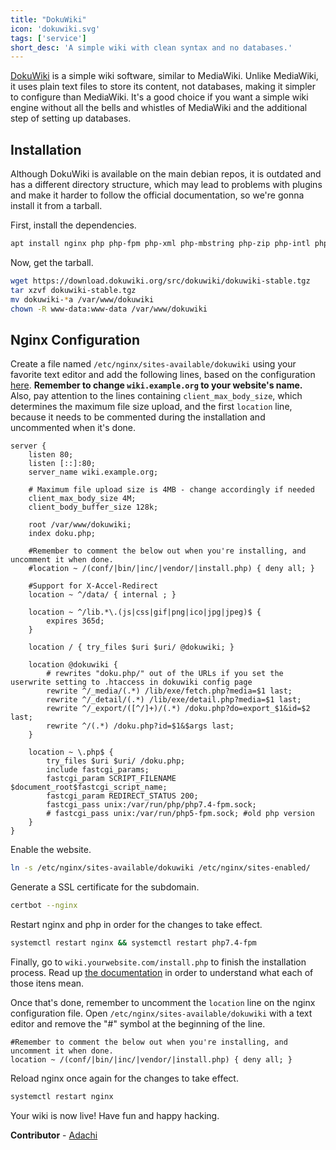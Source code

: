 ```yaml
---
title: "DokuWiki"
icon: 'dokuwiki.svg'
tags: ['service']
short_desc: 'A simple wiki with clean syntax and no databases.'
---
```


[DokuWiki](https://www.dokuwiki.org) is a simple wiki software, similar to MediaWiki. Unlike MediaWiki, it uses plain text files to store its content, not databases, making it simpler to configure than MediaWiki. It's a good choice if you want a simple wiki engine without all the bells and whistles of MediaWiki and the additional step of setting up databases.

## Installation

Although DokuWiki is available on the main debian repos, it is outdated and has a different directory structure, which may lead to problems with plugins and make it harder to follow the official documentation, so we're gonna install it from a tarball.

First, install the dependencies.

```sh
apt install nginx php php-fpm php-xml php-mbstring php-zip php-intl php-gd 
```

Now, get the tarball.

```sh
wget https://download.dokuwiki.org/src/dokuwiki/dokuwiki-stable.tgz
tar xzvf dokuwiki-stable.tgz
mv dokuwiki-*a /var/www/dokuwiki
chown -R www-data:www-data /var/www/dokuwiki
```

## Nginx Configuration

Create a file named `/etc/nginx/sites-available/dokuwiki` using your favorite text editor and add the following lines, based on the configuration [here](https://www.dokuwiki.org/install:nginx). **Remember to change `wiki.example.org` to your website's name.** Also, pay attention to the lines containing `client_max_body_size`, which determines the maximum file size upload, and the first `location` line, because it needs to be commented during the installation and uncommented when it's done.

```nginx
server {
    listen 80;
    listen [::]:80;
    server_name wiki.example.org;
 
    # Maximum file upload size is 4MB - change accordingly if needed
    client_max_body_size 4M;
    client_body_buffer_size 128k;
 
    root /var/www/dokuwiki;
    index doku.php;
 
    #Remember to comment the below out when you're installing, and uncomment it when done.
    #location ~ /(conf/|bin/|inc/|vendor/|install.php) { deny all; }
 
    #Support for X-Accel-Redirect
    location ~ ^/data/ { internal ; }
 
    location ~ ^/lib.*\.(js|css|gif|png|ico|jpg|jpeg)$ {
        expires 365d;
    }
 
    location / { try_files $uri $uri/ @dokuwiki; }
 
    location @dokuwiki {
        # rewrites "doku.php/" out of the URLs if you set the userwrite setting to .htaccess in dokuwiki config page
        rewrite ^/_media/(.*) /lib/exe/fetch.php?media=$1 last;
        rewrite ^/_detail/(.*) /lib/exe/detail.php?media=$1 last;
        rewrite ^/_export/([^/]+)/(.*) /doku.php?do=export_$1&id=$2 last;
        rewrite ^/(.*) /doku.php?id=$1&$args last;
    }
 
    location ~ \.php$ {
        try_files $uri $uri/ /doku.php;
        include fastcgi_params;
        fastcgi_param SCRIPT_FILENAME $document_root$fastcgi_script_name;
        fastcgi_param REDIRECT_STATUS 200;
        fastcgi_pass unix:/var/run/php/php7.4-fpm.sock;
        # fastcgi_pass unix:/var/run/php5-fpm.sock; #old php version
    }
}
```

Enable the website.

```sh
ln -s /etc/nginx/sites-available/dokuwiki /etc/nginx/sites-enabled/
```

Generate a SSL certificate for the subdomain.

```sh
certbot --nginx
```

Restart nginx and php in order for the changes to take effect.

```sh
systemctl restart nginx && systemctl restart php7.4-fpm 
```

Finally, go to `wiki.yourwebsite.com/install.php` to finish the installation process. Read up [the documentation](https://www.dokuwiki.org/installer) in order to understand what each of those itens mean.

Once that's done, remember to uncomment the `location` line on the nginx configuration file. Open `/etc/nginx/sites-available/dokuwiki` with a text editor and remove the "#" symbol at the beginning of the line.

```nginx
#Remember to comment the below out when you're installing, and uncomment it when done.
location ~ /(conf/|bin/|inc/|vendor/|install.php) { deny all; }
```

Reload nginx once again for the changes to take effect.

```sh
systemctl restart nginx
```

Your wiki is now live! Have fun and happy hacking.

**Contributor** - [Adachi](https://github.com/AdachiWasRight)

